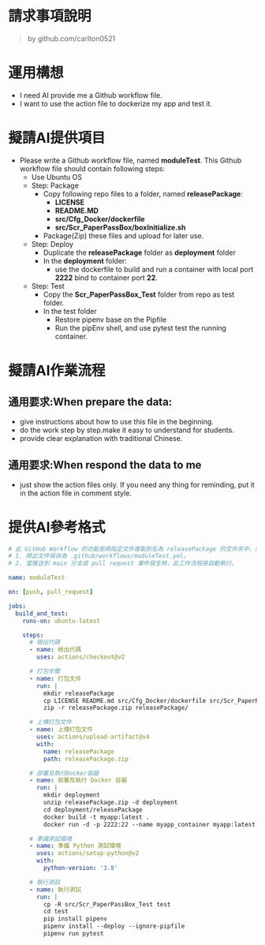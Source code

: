 請求事項說明
========
> by github.com/carlton0521<br/>

# 運用構想

- I need AI provide me a Github workflow file. 
- I want to use the action file to dockerize my app and test it. 

# 擬請AI提供項目

- Please write a Github workflow file, named **moduleTest**. This Github workflow file should contain following steps:
  - Use Ubuntu OS
  - Step: Package
    * Copy following repo files to a folder, named **releasePackage**:
      - **LICENSE**
      - **README.MD**
      - **src/Cfg_Docker/dockerfile**
      - **src/Scr_PaperPassBox/boxInitialize.sh** 
    * Package(Zip) these files and upload for later use. 
  - Step: Deploy
    * Duplicate the **releasePackage** folder as **deployment** folder
    * In the **deployment** folder:
      - use the dockerfile to build and run a container with local port **2222** bind to container port **22**.
  - Step: Test
    * Copy the **Scr_PaperPassBox_Test** folder from repo as test folder.
    * In the test folder
      - Restore pipenv base on the Pipfile
      - Run the pipEnv shell, and use pytest test the running container.

# 擬請AI作業流程

## 通用要求:When prepare the data:
- give instructions about how to use this file in the beginning.
- do the work step by step.make it easy to understand for students.
- provide clear explanation with traditional Chinese.

## 通用要求:When respond the data to me
- just show the action files only. If you need any thing for reminding, put it in the action file in comment style.

# 提供AI參考格式

```yaml
# 此 GitHub Workflow 的功能是將指定文件複製到名為 releasePackage 的文件夾中，然後使用這些文件來構建和運行 Docker 容器，並進行測試。使用說明：
# 1. 將此文件保存為 .github/workflows/moduleTest.yml。
# 2. 當推送到 main 分支或 pull request 事件發生時，此工作流程將自動執行。

name: moduleTest

on: [push, pull_request]

jobs:
  build_and_test:
    runs-on: ubuntu-latest

    steps:
      # 檢出代碼
      - name: 檢出代碼
        uses: actions/checkout@v2

      # 打包步驟
      - name: 打包文件
        run: |
          mkdir releasePackage
          cp LICENSE README.md src/Cfg_Docker/dockerfile src/Scr_PaperPassBox/boxInitialize.sh releasePackage/
          zip -r releasePackage.zip releasePackage/

      # 上傳打包文件
      - name: 上傳打包文件
        uses: actions/upload-artifact@v4
        with:
          name: releasePackage
          path: releasePackage.zip

      # 部署及執行Docker容器
      - name: 部署及執行 Docker 容器
        run: |
          mkdir deployment
          unzip releasePackage.zip -d deployment
          cd deployment/releasePackage
          docker build -t myapp:latest .
          docker run -d -p 2222:22 --name myapp_container myapp:latest

      # 準備測試環境
      - name: 準備 Python 測試環境
        uses: actions/setup-python@v2
        with:
          python-version: '3.8'

      # 執行測試
      - name: 執行測試
        run: |
          cp -R src/Scr_PaperPassBox_Test test
          cd test
          pip install pipenv
          pipenv install --deploy --ignore-pipfile
          pipenv run pytest
```